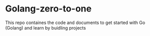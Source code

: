 # Golang-zero-to-one
This repo containes the code and documents to get started with Go (Golang) and learn by buidling projects
